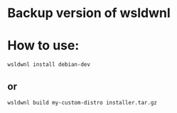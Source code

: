 # Backup version of wsldwnl

# How to use:

```
wsldwnl install debian-dev
```

## or 

```
wsldwnl build my-custom-distro installer.tar.gz
```

